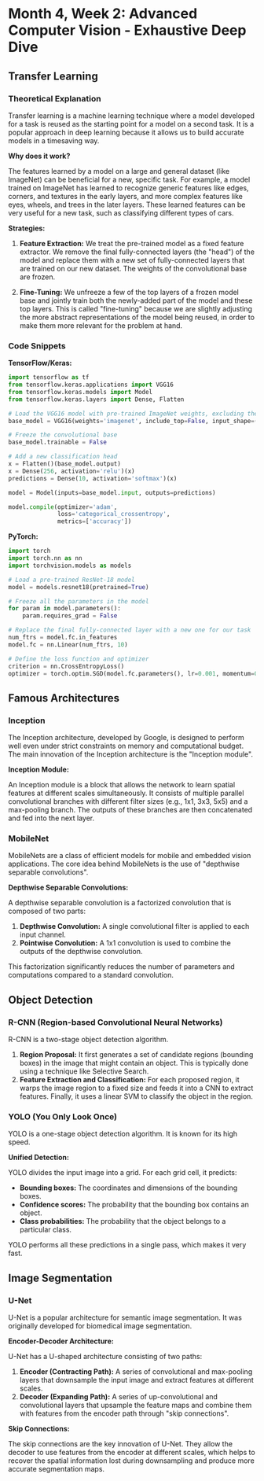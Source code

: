 
# Month 4, Week 2: Advanced Computer Vision - Exhaustive Deep Dive

## Transfer Learning

### Theoretical Explanation

Transfer learning is a machine learning technique where a model developed for a task is reused as the starting point for a model on a second task. It is a popular approach in deep learning because it allows us to build accurate models in a timesaving way.

**Why does it work?**

The features learned by a model on a large and general dataset (like ImageNet) can be beneficial for a new, specific task. For example, a model trained on ImageNet has learned to recognize generic features like edges, corners, and textures in the early layers, and more complex features like eyes, wheels, and trees in the later layers. These learned features can be very useful for a new task, such as classifying different types of cars.

**Strategies:**

1.  **Feature Extraction:** We treat the pre-trained model as a fixed feature extractor. We remove the final fully-connected layers (the "head") of the model and replace them with a new set of fully-connected layers that are trained on our new dataset. The weights of the convolutional base are frozen.

2.  **Fine-Tuning:** We unfreeze a few of the top layers of a frozen model base and jointly train both the newly-added part of the model and these top layers. This is called "fine-tuning" because we are slightly adjusting the more abstract representations of the model being reused, in order to make them more relevant for the problem at hand.

### Code Snippets

**TensorFlow/Keras:**

```python
import tensorflow as tf
from tensorflow.keras.applications import VGG16
from tensorflow.keras.models import Model
from tensorflow.keras.layers import Dense, Flatten

# Load the VGG16 model with pre-trained ImageNet weights, excluding the top fully-connected layers
base_model = VGG16(weights='imagenet', include_top=False, input_shape=(224, 224, 3))

# Freeze the convolutional base
base_model.trainable = False

# Add a new classification head
x = Flatten()(base_model.output)
x = Dense(256, activation='relu')(x)
predictions = Dense(10, activation='softmax')(x)

model = Model(inputs=base_model.input, outputs=predictions)

model.compile(optimizer='adam',
              loss='categorical_crossentropy',
              metrics=['accuracy'])
```

**PyTorch:**

```python
import torch
import torch.nn as nn
import torchvision.models as models

# Load a pre-trained ResNet-18 model
model = models.resnet18(pretrained=True)

# Freeze all the parameters in the model
for param in model.parameters():
    param.requires_grad = False

# Replace the final fully-connected layer with a new one for our task
num_ftrs = model.fc.in_features
model.fc = nn.Linear(num_ftrs, 10)

# Define the loss function and optimizer
criterion = nn.CrossEntropyLoss()
optimizer = torch.optim.SGD(model.fc.parameters(), lr=0.001, momentum=0.9)
```

## Famous Architectures

### Inception

The Inception architecture, developed by Google, is designed to perform well even under strict constraints on memory and computational budget. The main innovation of the Inception architecture is the "Inception module".

**Inception Module:**

An Inception module is a block that allows the network to learn spatial features at different scales simultaneously. It consists of multiple parallel convolutional branches with different filter sizes (e.g., 1x1, 3x3, 5x5) and a max-pooling branch. The outputs of these branches are then concatenated and fed into the next layer.

### MobileNet

MobileNets are a class of efficient models for mobile and embedded vision applications. The core idea behind MobileNets is the use of "depthwise separable convolutions".

**Depthwise Separable Convolutions:**

A depthwise separable convolution is a factorized convolution that is composed of two parts:

1.  **Depthwise Convolution:** A single convolutional filter is applied to each input channel.
2.  **Pointwise Convolution:** A 1x1 convolution is used to combine the outputs of the depthwise convolution.

This factorization significantly reduces the number of parameters and computations compared to a standard convolution.

## Object Detection

### R-CNN (Region-based Convolutional Neural Networks)

R-CNN is a two-stage object detection algorithm.

1.  **Region Proposal:** It first generates a set of candidate regions (bounding boxes) in the image that might contain an object. This is typically done using a technique like Selective Search.
2.  **Feature Extraction and Classification:** For each proposed region, it warps the image region to a fixed size and feeds it into a CNN to extract features. Finally, it uses a linear SVM to classify the object in the region.

### YOLO (You Only Look Once)

YOLO is a one-stage object detection algorithm. It is known for its high speed.

**Unified Detection:**

YOLO divides the input image into a grid. For each grid cell, it predicts:

*   **Bounding boxes:** The coordinates and dimensions of the bounding boxes.
*   **Confidence scores:** The probability that the bounding box contains an object.
*   **Class probabilities:** The probability that the object belongs to a particular class.

YOLO performs all these predictions in a single pass, which makes it very fast.

## Image Segmentation

### U-Net

U-Net is a popular architecture for semantic image segmentation. It was originally developed for biomedical image segmentation.

**Encoder-Decoder Architecture:**

U-Net has a U-shaped architecture consisting of two paths:

1.  **Encoder (Contracting Path):** A series of convolutional and max-pooling layers that downsample the input image and extract features at different scales.
2.  **Decoder (Expanding Path):** A series of up-convolutional and convolutional layers that upsample the feature maps and combine them with features from the encoder path through "skip connections".

**Skip Connections:**

The skip connections are the key innovation of U-Net. They allow the decoder to use features from the encoder at different scales, which helps to recover the spatial information lost during downsampling and produce more accurate segmentation maps.
